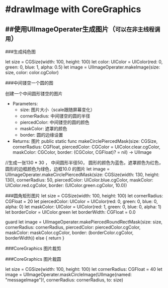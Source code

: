 #drawImage with CoreGraphics
======



##使用UIImageOperater生成图片（`可以在非主线程调用`）
------

###生成纯色图

let size = CGSize(width: 100, height: 100)
let color: UIColor = UIColor(red: 0, green: 0, blue: 1, alpha: 0.5)
let image = UIImageOperater.makeImage(size: size, color: color.cgColor)


###中间镂空一个圆的图

 创建一个中间圆形镂空的图片

 - Parameters:
   - size: 图片大小（scale跟随屏幕变化）
   - cornerRadius: 中间镂空的圆的半径
   - piercedColor: 中间镂空的圆的颜色
   - maskColor: 遮罩的颜色
   - border: 圆的边缘设置
 - Returns: 图片
public static func makeCirclePiercedMask(size: CGSize, cornerRadius: CGFloat, piercedColor: CGColor = UIColor.clear.cgColor, maskColor: CGColor, border: (CGColor, CGFloat)? = nil) -> UIImage

//生成一张130 * 30 ， 中间圆形半径50， 圆形的颜色为蓝色，遮罩颜色为红色，圆形的边框颜色为绿色，边框10.0 的图片
let image = UIImageOperater.makeCirclePiercedMask(size: CGSize(width: 130, height: 130), cornerRadius: 50, piercedColor: UIColor.blue.cgColor, maskColor: UIColor.red.cgColor, border: (UIColor.green.cgColor, 10.0))



###圆角矩形图片
let size = CGSize(width: 100, height: 100)
let cornerRadius: CGFloat = 20
let piercedColor: UIColor = UIColor(red: 0, green: 0, blue: 0, alpha: 0)
let maskColor: UIColor = UIColor(red: 1, green: 0, blue: 0, alpha: 1)
let borderColor = UIColor.green
let borderWidth: CGFloat = 0.0


guard let image = UIImageOperater.makePiercedRoundRectMask(size: size, cornerRadius: cornerRadius, piercedColor: piercedColor.cgColor, maskColor: maskColor.cgColor, border: (borderColor.cgColor, borderWidth)) else {
return
}


###CoreGraphics 图片裁剪

###CoreGraphics 图片裁圆

let size = CGSize(width: 100, height: 100)
let cornerRadius: CGFloat = 40
let image = UIImageOperater.maskCircleImage(UIImage(named: "messageImage")!, cornerRadius: cornerRadius, to: size)
